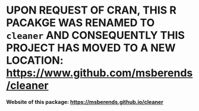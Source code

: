 # UPON REQUEST OF CRAN, THIS R PACAKGE WAS RENAMED TO `cleaner` AND CONSEQUENTLY THIS PROJECT HAS MOVED TO A NEW LOCATION: https://www.github.com/msberends/cleaner

**Website of this package: https://msberends.github.io/cleaner**

